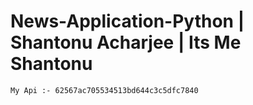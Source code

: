 # News-Application-Python | Shantonu Acharjee | Its Me Shantonu
`My Api :- 62567ac705534513bd644c3c5dfc7840`